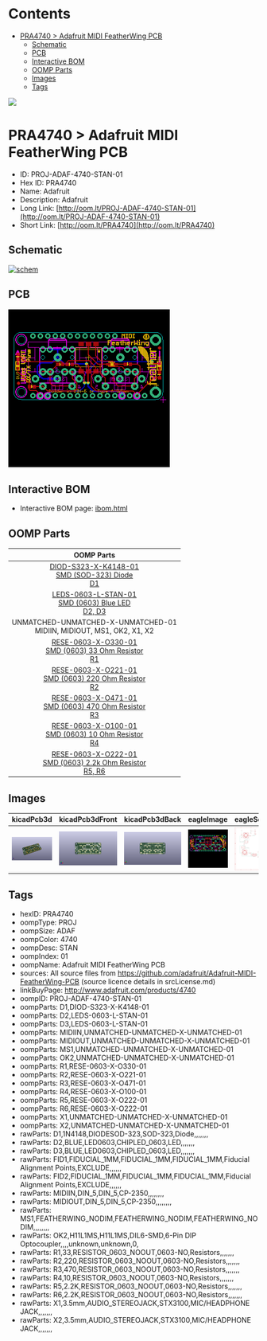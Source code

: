 



Contents
========

* [PRA4740 > Adafruit MIDI FeatherWing PCB](#pra4740--adafruit-midi-featherwing-pcb)
	* [Schematic](#schematic)
	* [PCB](#pcb)
	* [Interactive BOM](#interactive-bom)
	* [OOMP Parts](#oomp-parts)
	* [Images](#images)
	* [Tags](#tags)
  
![][im]
# PRA4740 > Adafruit MIDI FeatherWing PCB

- ID: PROJ-ADAF-4740-STAN-01
- Hex ID: PRA4740
- Name: Adafruit
- Description: Adafruit
- Long Link: [http://oom.lt/PROJ-ADAF-4740-STAN-01](http://oom.lt/PROJ-ADAF-4740-STAN-01)
- Short Link: [http://oom.lt/PRA4740](http://oom.lt/PRA4740)

## Schematic
  
[![schem](eagleSchemImage.png)](eagleSchemImage.png)
## PCB
  
[![pcb](eagleImage.png)](eagleImage.png)
## Interactive BOM

- Interactive BOM page: [ibom.html](https://htmlpreview.github.io/?https://github.com/oomlout/oomlout_OOMP_projects/blob/main/PROJ-ADAF-4740-STAN-01/kicad/bom/ibom.html)

## OOMP Parts
  

|OOMP Parts|
| :---: |
|[DIOD-S323-X-K4148-01<br> SMD (SOD-323) Diode<br> D1](https://github.com/oomlout/oomlout_OOMP_parts/tree/main/DIOD-S323-X-K4148-01/)|
|[LEDS-0603-L-STAN-01<br> SMD (0603) Blue LED<br> D2, D3](https://github.com/oomlout/oomlout_OOMP_parts/tree/main/LEDS-0603-L-STAN-01/)|
|UNMATCHED-UNMATCHED-X-UNMATCHED-01<BR>MIDIIN, MIDIOUT, MS1, OK2, X1, X2|
|[RESE-0603-X-O330-01<br> SMD (0603) 33 Ohm Resistor<br> R1](https://github.com/oomlout/oomlout_OOMP_parts/tree/main/RESE-0603-X-O330-01/)|
|[RESE-0603-X-O221-01<br> SMD (0603) 220 Ohm Resistor<br> R2](https://github.com/oomlout/oomlout_OOMP_parts/tree/main/RESE-0603-X-O221-01/)|
|[RESE-0603-X-O471-01<br> SMD (0603) 470 Ohm Resistor<br> R3](https://github.com/oomlout/oomlout_OOMP_parts/tree/main/RESE-0603-X-O471-01/)|
|[RESE-0603-X-O100-01<br> SMD (0603) 10 Ohm Resistor<br> R4](https://github.com/oomlout/oomlout_OOMP_parts/tree/main/RESE-0603-X-O100-01/)|
|[RESE-0603-X-O222-01<br> SMD (0603) 2.2k Ohm Resistor<br> R5, R6](https://github.com/oomlout/oomlout_OOMP_parts/tree/main/RESE-0603-X-O222-01/)|

## Images
  
  

|kicadPcb3d|kicadPcb3dFront|kicadPcb3dBack|eagleImage|eagleSchemImage|
| :---: | :---: | :---: | :---: | :---: |
|[![kicadPcb3d](kicadPcb3d_140.png)](kicadPcb3d.png)|[![kicadPcb3dFront](kicadPcb3dFront_140.png)](kicadPcb3dFront.png)|[![kicadPcb3dBack](kicadPcb3dBack_140.png)](kicadPcb3dBack.png)|[![eagleImage](eagleImage_140.png)](eagleImage.png)|[![eagleSchemImage](eagleSchemImage_140.png)](eagleSchemImage.png)|

## Tags

- hexID: PRA4740
- oompType: PROJ
- oompSize: ADAF
- oompColor: 4740
- oompDesc: STAN
- oompIndex: 01
- oompName: Adafruit MIDI FeatherWing PCB
- sources: All source files from https://github.com/adafruit/Adafruit-MIDI-FeatherWing-PCB (source licence details in srcLicense.md)
- linkBuyPage: http://www.adafruit.com/products/4740
- oompID: PROJ-ADAF-4740-STAN-01
- oompParts: D1,DIOD-S323-X-K4148-01
- oompParts: D2,LEDS-0603-L-STAN-01
- oompParts: D3,LEDS-0603-L-STAN-01
- oompParts: MIDIIN,UNMATCHED-UNMATCHED-X-UNMATCHED-01
- oompParts: MIDIOUT,UNMATCHED-UNMATCHED-X-UNMATCHED-01
- oompParts: MS1,UNMATCHED-UNMATCHED-X-UNMATCHED-01
- oompParts: OK2,UNMATCHED-UNMATCHED-X-UNMATCHED-01
- oompParts: R1,RESE-0603-X-O330-01
- oompParts: R2,RESE-0603-X-O221-01
- oompParts: R3,RESE-0603-X-O471-01
- oompParts: R4,RESE-0603-X-O100-01
- oompParts: R5,RESE-0603-X-O222-01
- oompParts: R6,RESE-0603-X-O222-01
- oompParts: X1,UNMATCHED-UNMATCHED-X-UNMATCHED-01
- oompParts: X2,UNMATCHED-UNMATCHED-X-UNMATCHED-01
- rawParts: D1,1N4148,DIODESOD-323,SOD-323,Diode,,,,,,,
- rawParts: D2,BLUE,LED0603,CHIPLED_0603,LED,,,,,,,
- rawParts: D3,BLUE,LED0603,CHIPLED_0603,LED,,,,,,,
- rawParts: FID1,FIDUCIAL_1MM,FIDUCIAL_1MM,FIDUCIAL_1MM,Fiducial Alignment Points,EXCLUDE,,,,,,
- rawParts: FID2,FIDUCIAL_1MM,FIDUCIAL_1MM,FIDUCIAL_1MM,Fiducial Alignment Points,EXCLUDE,,,,,,
- rawParts: MIDIIN,DIN_5,DIN_5,CP-2350,,,,,,,,
- rawParts: MIDIOUT,DIN_5,DIN_5,CP-2350,,,,,,,,
- rawParts: MS1,FEATHERWING_NODIM,FEATHERWING_NODIM,FEATHERWING_NODIM,,,,,,,,
- rawParts: OK2,H11L1MS,H11L1MS,DIL6-SMD,6-Pin DIP Optocoupler,,,,unknown,unknown,0,
- rawParts: R1,33,RESISTOR_0603_NOOUT,0603-NO,Resistors,,,,,,,
- rawParts: R2,220,RESISTOR_0603_NOOUT,0603-NO,Resistors,,,,,,,
- rawParts: R3,470,RESISTOR_0603_NOOUT,0603-NO,Resistors,,,,,,,
- rawParts: R4,10,RESISTOR_0603_NOOUT,0603-NO,Resistors,,,,,,,
- rawParts: R5,2.2K,RESISTOR_0603_NOOUT,0603-NO,Resistors,,,,,,,
- rawParts: R6,2.2K,RESISTOR_0603_NOOUT,0603-NO,Resistors,,,,,,,
- rawParts: X1,3.5mm,AUDIO_STEREOJACK,STX3100,MIC/HEADPHONE JACK,,,,,,,
- rawParts: X2,3.5mm,AUDIO_STEREOJACK,STX3100,MIC/HEADPHONE JACK,,,,,,,



[im]: kicadPcb3d_450.png

